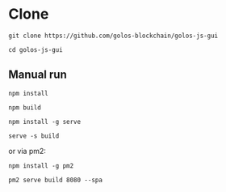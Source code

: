 # Clone

```
git clone https://github.com/golos-blockchain/golos-js-gui

cd golos-js-gui
```

## Manual run

```
npm install

npm build

npm install -g serve

serve -s build
```

or via pm2:

```
npm install -g pm2

pm2 serve build 8080 --spa
```